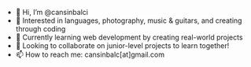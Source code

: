 - 👋 Hi, I’m @cansinbalci
- 👀 Interested in languages, photography, music & guitars, and creating through coding
- 🌱 Currently learning web development by creating real-world projects
- 💞️ Looking to collaborate on junior-level projects to learn together!
- 📫 How to reach me: cansinbalc[at]gmail.com
